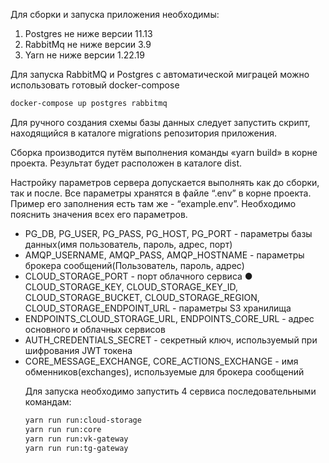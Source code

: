 Для сборки и запуска приложения необходимы:
1. Postgres не ниже версии 11.13
2. RabbitMq не ниже версии 3.9
3. Yarn не ниже версии 1.22.19

Для запуска RabbitMQ и Postgres c автоматической миграцей можно использовать готовый docker-compose 
```bash
docker-compose up postgres rabbitmq 
```

Для ручного создания схемы базы данных следует запустить скрипт,
находящийся в каталоге migrations репозитория приложения.

Сборка производится путём выполнения команды «yarn build» в корне проекта.
Результат будет расположен в каталоге dist.

Настройку параметров сервера допускается выполнять как до
сборки, так и после. Все параметры хранятся в файле “.env” в корне
проекта. Пример его заполнения есть там же - “example.env”.
Необходимо пояснить значения всех его параметров.

<ul>
<li> PG_DB, PG_USER, PG_PASS, PG_HOST, PG_PORT - параметры базы данных(имя пользователь, пароль, адрес, порт) </li>
<li> AMQP_USERNAME, AMQP_PASS, AMQP_HOSTNAME -
параметры брокера сообщений(Пользователь, пароль, адрес) </li>
<li> CLOUD_STORAGE_PORT - порт облачного сервиса 
● CLOUD_STORAGE_KEY, CLOUD_STORAGE_KEY_ID,
CLOUD_STORAGE_BUCKET, CLOUD_STORAGE_REGION,
CLOUD_STORAGE_ENDPOINT_URL - параметры S3 хранилища </li>
<li> ENDPOINTS_CLOUD_STORAGE_URL, ENDPOINTS_CORE_URL
- адрес основного и облачных сервисов </li>
<li> AUTH_CREDENTIALS_SECRET - секретный ключ, используемый
при шифрования JWT токена </li>
<li> CORE_MESSAGE_EXCHANGE, CORE_ACTIONS_EXCHANGE -
имя обменников(exchanges), используемые для брокера сообщений </li>


Для запуска необходимо запустить 4 сервиса последовательными
командам: 

```bash
yarn run run:cloud-storage
yarn run run:core
yarn run run:vk-gateway
yarn run run:tg-gateway
```

